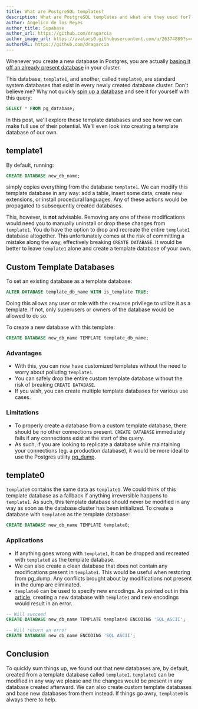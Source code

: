```yaml
---
title: What are PostgreSQL templates?
description: What are PostgreSQL templates and what are they used for?
author: Angelico de los Reyes
author_title: Supabase
author_url: https://github.com/dragarcia
author_image_url: https://avatars0.githubusercontent.com/u/26374889?s=400&u=f5e35e9b47a50fa2b4d8c4bb96babd921071bcf1&v=4
authorURL: https://github.com/dragarcia
---
```


Whenever you create a new database in Postgres, you are actually [basing it off an already present database](https://www.postgresql.org/docs/current/manage-ag-templatedbs.html) in your cluster. 

<!--truncate-->

This database, `template1`, and another, called `template0`, are standard system databases that exist in every newly created database cluster. Don't believe me? Why not quickly [spin up a database](/docs/postgres/postgres-intro) and see it for yourself with this query:
```sql
SELECT * FROM pg_database;
```

In this post, we'll explore these template databases and see how we can make full use of their potential. We'll even look into creating a template database of our own.

## template1
By default, running:
```sql
CREATE DATABASE new_db_name;
```
simply copies everything from the database `template1`. We can modify this template database in any way: add a table, insert some data, create new extensions, or install procedural languages. Any of these actions would be propagated to subsequently created databases.

This, however, is **not** advisable. Removing any one of these modifications would need you to manually uninstall or drop these changes from `template1`. You do have the option to drop and recreate the entire `template1` database altogether. This unfortunately comes at the risk of committing a mistake along the way, effectively breaking `CREATE DATABASE`. It would be better to leave `template1` alone and create a template database of your own.


## Custom Template Databases

To set an existing database as a template database:
```sql
ALTER DATABASE template_db_name WITH is_template TRUE;
```
Doing this allows any user or role with the `CREATEDB` privilege to utilize it as a template. If not, only superusers or owners of the database would be allowed to do so.

To create a new database with this template:

```sql
CREATE DATABASE new_db_name TEMPLATE template_db_name;
```

### Advantages

- With this, you can now have customized templates without the need to worry about polluting `template1`.
- You can safely drop the entire custom template database without the risk of breaking `CREATE DATABASE`.
- If you wish, you can create multiple template databases for various use cases.

### Limitations

- To properly create a database from a custom template database, there should be no other connections present. `CREATE DATABASE` immediately fails if any connections exist at the start of the query.
- As such, if you are looking to replicate a database while maintaining your connections (eg. a production database), it would be more ideal to use the Postgres utility [pg_dump](https://www.postgresql.org/docs/12/app-pgdump.html).


## template0

`template0` contains the same data as `template1`. We could think of this template database as a fallback if anything irreversible happens to `template1`. As such, this template database should never be modified in any way as soon as the database cluster has been initialized. To create a database with `template0` as the template database:
```sql
CREATE DATABASE new_db_name TEMPLATE template0;
```

### Applications
- If anything goes wrong with `template1`, It can be dropped and recreated with `template0` as the template database.
- We can also create a clean database that does not contain any modifications present in `template1`. This would be useful when restoring from pg_dump. Any conflicts brought about by modifications not present in the dump are eliminated.
- `template0` can be used to specify new encodings. As pointed out in this [article](https://hashrocket.com/blog/posts/exploring-the-default-postgres-template-databases#:~:text=we%20can't%20edit%20the%20locale%20or%20encoding%20of%20a%20database%20copied%20from%20template1), creating a new database with `template1` and new encodings would result in an error.
```sql
-- Will succeed
CREATE DATABASE new_db_name TEMPLATE template0 ENCODING 'SQL_ASCII';

-- Will return an error
CREATE DATABASE new_db_name ENCODING 'SQL_ASCII';
```


## Conclusion

To quickly sum things up, we found out that new databases are, by default, created from a template database called `template1`. `template1` can be modified in any way we please and the changes would be present in any database created afterward. We can also create custom template databases and base new databases from them instead. If things go awry, `template0` is always there to help.


